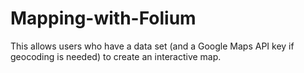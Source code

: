 # Mapping-with-Folium
This allows users who have a data set (and a Google Maps API key if geocoding is needed) to create an interactive map.
